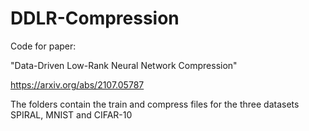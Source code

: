 # DDLR-Compression

Code for paper:

"Data-Driven Low-Rank Neural Network Compression" 

 <https://arxiv.org/abs/2107.05787>
 
The folders contain the train and compress files for the three datasets SPIRAL, MNIST and CIFAR-10
